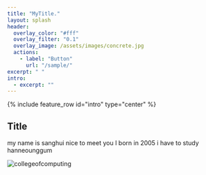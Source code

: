 ```yaml
---
title: "MyTitle."
layout: splash
header:
  overlay_color: "#fff"
  overlay_filter: "0.1"
  overlay_image: /assets/images/concrete.jpg
  actions:
    - label: "Button"
      url: "/sample/"
excerpt: " "
intro:
  - excerpt: ""
---
```


{% include feature_row id="intro" type="center" %}

## Title

my name is sanghui nice to meet you I born in 2005 i have to study hanneounggum

![collegeofcomputing](/assets/images/collegeofcomputing.jpg)
